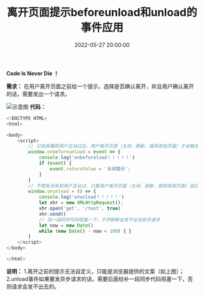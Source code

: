 ﻿---
title: 离开页面提示beforeunload和unload的事件应用
type: 'tags'
categories: ['Web']
date: 2022-05-27 20:00:00


---

**Code Is Never Die ！**

**需求：** 在用户离开页面之前给一个提示，选择是否确认离开，并且用户确认离开的话，需要发出一个请求。

![示意图](https://img-blog.csdnimg.cn/054c2a22fdb642048385898c226d727f.png#pic_center)
**代码：** 

```javascript
<!DOCTYPE HTML>
<html>

<body>
    <script>
        // 只有屏幕和用户互动过后，用户离开页面（关闭、刷新、跳转其他页面）才会触发
        window.onbeforeunload = event => {
            console.log('onbeforeload！！！！！')
            if (event) {
                event.returnValue = '关闭提示';
            }
        }
        // 不管有没有和用户互动过，只要用户离开页面（关闭、刷新、跳转其他页面）就会触发
        window.onunload = () => {
            console.log('onunload！！！！！')
            let xhr = new XMLHttpRequest();
            xhr.open('get', '/test', true)
            xhr.send()
            // 加一段同步代码阻塞一下，不然刷新会发不出去异步请求
            let now = new Date()
            while (new Date() - now < 100) { }
        }
    </script>
</body>

</html>
```
**说明：**
1.离开之前的提示无法自定义，只能是浏览器提供的文案（如上图）；
2.unload事件如果要发异步请求的话，需要后面给补一段同步代码阻塞一下，否则请求会发不出去的。
